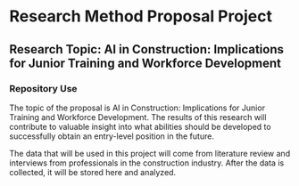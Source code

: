 # Research Method Proposal Project
## Research Topic: AI in Construction: Implications for Junior Training and Workforce Development
### Repository Use

The topic of the proposal is AI in Construction: Implications for Junior Training and Workforce Development. The results of this research will contribute to valuable insight into what abilities should be developed to successfully obtain an entry-level position in the future.


The data that will be used in this project will come from literature review and interviews from professionals in the construction industry. After the data is collected, it will be stored here and analyzed. 
                    
